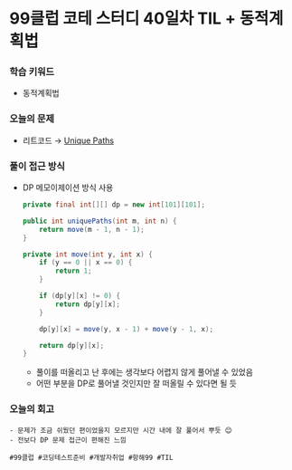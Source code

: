 # 99클럽 코테 스터디 40일차 TIL + 동적계획법

### 학습 키워드
- 동적계획법

### 오늘의 문제
- 리트코드 → [Unique Paths](https://leetcode.com/problems/unique-paths/description/)

### 풀이 접근 방식
- DP 메모이제이션 방식 사용
  ```java
  private final int[][] dp = new int[101][101];

  public int uniquePaths(int m, int n) {
      return move(m - 1, n - 1);
  }

  private int move(int y, int x) {
      if (y == 0 || x == 0) {
          return 1;
      }

      if (dp[y][x] != 0) {
          return dp[y][x];
      }

      dp[y][x] = move(y, x - 1) + move(y - 1, x);

      return dp[y][x];
  }
  ```
  - 풀이를 떠올리고 난 후에는 생각보다 어렵지 않게 풀어낼 수 있었음
  - 어떤 부분을 DP로 풀어낼 것인지만 잘 떠올릴 수 있다면 될 듯
### 오늘의 회고
    - 문제가 조금 쉬웠던 편이었을지 모르지만 시간 내에 잘 풀어서 뿌듯 😊
    - 전보다 DP 문제 접근이 편해진 느낌

``#99클럽 #코딩테스트준비 #개발자취업 #항해99 #TIL``